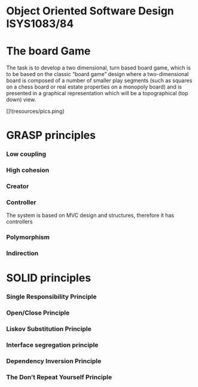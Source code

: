 # Object Oriented Software Design ISYS1083/84

# The board Game

The task is to develop a two dimensional, turn based board game, which is to be based on the classic “board game” design where a two-dimensional board is composed of a number of smaller play segments (such as squares on a chess board or real estate properties on a monopoly board) and is presented in a graphical representation which will be a topographical (top down) view. 

[]!(resources/pics.ping)

# GRASP principles
### Low coupling
### High cohesion
### Creator
### Controller
The system is based on MVC design and structures, therefore it has controllers

### Polymorphism
### Indirection

# SOLID principles

### Single Responsibility Principle
### Open/Close Principle
### Liskov Substitution Principle
### Interface segregation principle
### Dependency Inversion Principle
### The Don’t Repeat Yourself Principle

  

